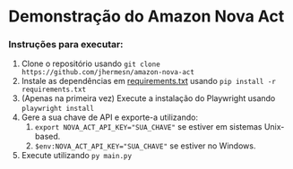 # Demonstração do Amazon Nova Act
### Instruções para executar:
1. Clone o repositório usando `git clone https://github.com/jhermesn/amazon-nova-act`
2. Instale as dependências em [requirements.txt](requirements.txt) usando `pip install -r requirements.txt`
3. (Apenas na primeira vez) Execute a instalação do Playwright usando `playwright install`
4. Gere a sua chave de API e exporte-a utilizando:
    1. `export NOVA_ACT_API_KEY="SUA_CHAVE"` se estiver em sistemas Unix-based.
    2. `$env:NOVA_ACT_API_KEY="SUA_CHAVE"` se estiver no Windows.
5. Execute utilizando `py main.py`
